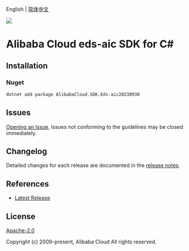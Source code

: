 English | [简体中文](README-CN.md)

![](https://aliyunsdk-pages.alicdn.com/icons/AlibabaCloud.svg)

# Alibaba Cloud eds-aic SDK for C#

## Installation

### Nuget

```bash
dotnet add package AlibabaCloud.SDK.Eds-aic20230930
```

## Issues

[Opening an Issue](https://github.com/aliyun/alibabacloud-csharp-sdk/issues/new), Issues not conforming to the guidelines may be closed immediately.

## Changelog

Detailed changes for each release are documented in the [release notes](./ChangeLog.md).

## References

* [Latest Release](https://github.com/aliyun/alibabacloud-csharp-sdk/)

## License

[Apache-2.0](http://www.apache.org/licenses/LICENSE-2.0)

Copyright (c) 2009-present, Alibaba Cloud All rights reserved.
